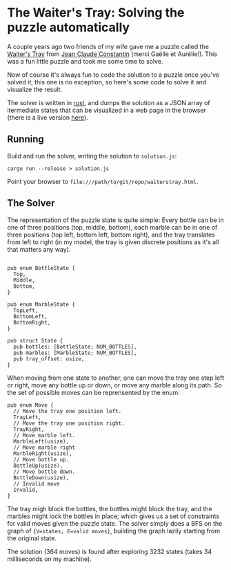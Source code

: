 # The Waiter's Tray: Solving the puzzle automatically

A couple years ago two friends of my wife gave me a puzzle called the [Waiter's Tray](https://www.logicagiochi.com/fr/the-waiters-tray-le-vin-est-servi) from [Jean Claude Constantin](http://www.constantin-jean-clau.de/) (merci Gaëlle et Aurélie!). This was a fun little puzzle and took me some time to solve.

Now of course it's always fun to code the solution to a puzzle once you've solved it, this one is no exception, so here's some code to solve it and visualize the result.

The solver is written in [rust](https://www.rust-lang.org/), and dumps the solution as a JSON array of itermediate states that can be visualized in a web page in the browser (there is a live version [here](http://legrosbuffle.github.io/waiterstray/index.html)).


## Running

Build and run the solver, writing the solution to `solution.js`:

```
cargo run --release > solution.js
```

Point your browser to `file:///path/to/git/repo/waiterstray.html`.


## The Solver

The representation of the puzzle state is quite simple: Every bottle can be in one of three positions (top, middle, bottom), each marble can be in one of three positions (top left, bottom left, bottom right), and the tray translates from left to right (in my model, the tray is given discrete positions as it's all that matters any way).

```

pub enum BottleState {
  Top,
  Middle,
  Bottom,
}

pub enum MarbleState {
  TopLeft,
  BottomLeft,
  BottomRight,
}

pub struct State {
  pub bottles: [BottleState; NUM_BOTTLES],
  pub marbles: [MarbleState; NUM_BOTTLES],
  pub tray_offset: usize,
}
```

When moving from one state to another, one can move the tray one step left or right, move any bottle up or down, or move any marble along its path. So the set of possible moves can be reprensented by the enum:

```
pub enum Move {
  // Move the tray one position left.
  TrayLeft,
  // Move the tray one position right.
  TrayRight,
  // Move marble left.
  MarbleLeft(usize),
  // Move marble right
  MarbleRight(usize),
  // Move bottle up.
  BottleUp(usize),
  // Move bottle down.
  BottleDown(usize),
  // Invalid move
  Invalid,
}
```

The tray migh block the bottles, the bottles might block the tray, and the marbles might lock the bottles in place; which gives us a set of constraints for valid moves given the puzzle state. The solver simply does a BFS on the graph of `{V=states, E=valid moves}`, building the graph lazily starting from the original state.

The solution (364 moves) is found after exploring 3232 states (takes 34 milliseconds on my machine).


